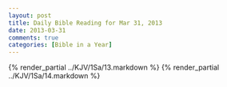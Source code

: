 ```yaml
---
layout: post
title: Daily Bible Reading for Mar 31, 2013
date: 2013-03-31
comments: true
categories: [Bible in a Year]
---
```

{% render_partial ../KJV/1Sa/13.markdown %}
{% render_partial ../KJV/1Sa/14.markdown %}
